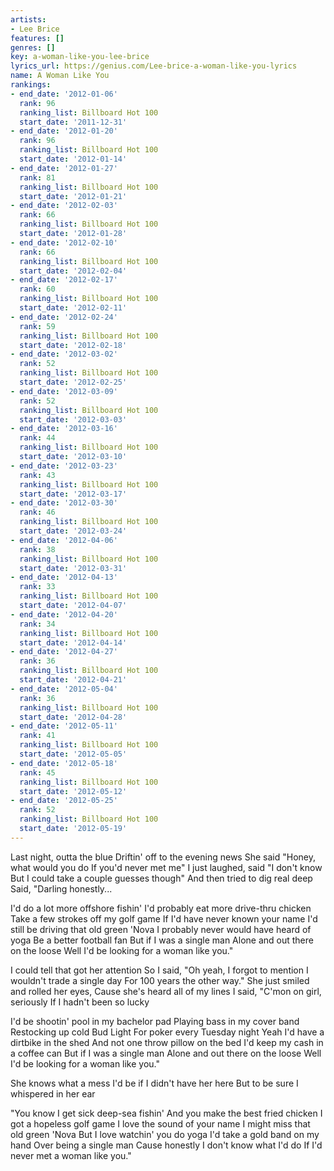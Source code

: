 ```yaml
---
artists:
- Lee Brice
features: []
genres: []
key: a-woman-like-you-lee-brice
lyrics_url: https://genius.com/Lee-brice-a-woman-like-you-lyrics
name: A Woman Like You
rankings:
- end_date: '2012-01-06'
  rank: 96
  ranking_list: Billboard Hot 100
  start_date: '2011-12-31'
- end_date: '2012-01-20'
  rank: 96
  ranking_list: Billboard Hot 100
  start_date: '2012-01-14'
- end_date: '2012-01-27'
  rank: 81
  ranking_list: Billboard Hot 100
  start_date: '2012-01-21'
- end_date: '2012-02-03'
  rank: 66
  ranking_list: Billboard Hot 100
  start_date: '2012-01-28'
- end_date: '2012-02-10'
  rank: 66
  ranking_list: Billboard Hot 100
  start_date: '2012-02-04'
- end_date: '2012-02-17'
  rank: 60
  ranking_list: Billboard Hot 100
  start_date: '2012-02-11'
- end_date: '2012-02-24'
  rank: 59
  ranking_list: Billboard Hot 100
  start_date: '2012-02-18'
- end_date: '2012-03-02'
  rank: 52
  ranking_list: Billboard Hot 100
  start_date: '2012-02-25'
- end_date: '2012-03-09'
  rank: 52
  ranking_list: Billboard Hot 100
  start_date: '2012-03-03'
- end_date: '2012-03-16'
  rank: 44
  ranking_list: Billboard Hot 100
  start_date: '2012-03-10'
- end_date: '2012-03-23'
  rank: 43
  ranking_list: Billboard Hot 100
  start_date: '2012-03-17'
- end_date: '2012-03-30'
  rank: 46
  ranking_list: Billboard Hot 100
  start_date: '2012-03-24'
- end_date: '2012-04-06'
  rank: 38
  ranking_list: Billboard Hot 100
  start_date: '2012-03-31'
- end_date: '2012-04-13'
  rank: 33
  ranking_list: Billboard Hot 100
  start_date: '2012-04-07'
- end_date: '2012-04-20'
  rank: 34
  ranking_list: Billboard Hot 100
  start_date: '2012-04-14'
- end_date: '2012-04-27'
  rank: 36
  ranking_list: Billboard Hot 100
  start_date: '2012-04-21'
- end_date: '2012-05-04'
  rank: 36
  ranking_list: Billboard Hot 100
  start_date: '2012-04-28'
- end_date: '2012-05-11'
  rank: 41
  ranking_list: Billboard Hot 100
  start_date: '2012-05-05'
- end_date: '2012-05-18'
  rank: 45
  ranking_list: Billboard Hot 100
  start_date: '2012-05-12'
- end_date: '2012-05-25'
  rank: 52
  ranking_list: Billboard Hot 100
  start_date: '2012-05-19'
---
```

Last night, outta the blue
Driftin' off to the evening news
She said "Honey, what would you do
If you'd never met me"
I just laughed, said "I don't know
But I could take a couple guesses though"
And then tried to dig real deep
Said, "Darling honestly...

I'd do a lot more offshore fishin'
I'd probably eat more drive-thru chicken
Take a few strokes off my golf game
If I'd have never known your name
I'd still be driving that old green 'Nova
I probably never would have heard of yoga
Be a better football fan
But if I was a single man
Alone and out there on the loose
Well I'd be looking for a woman like you."

I could tell that got her attention
So I said, "Oh yeah, I forgot to mention
I wouldn't trade a single day
For 100 years the other way."
She just smiled and rolled her eyes,
Cause she's heard all of my lines
I said, "C'mon on girl, seriously
If I hadn't been so lucky

I'd be shootin' pool in my bachelor pad
Playing bass in my cover band
Restocking up cold Bud Light
For poker every Tuesday night
Yeah I'd have a dirtbike in the shed
And not one throw pillow on the bed
I'd keep my cash in a coffee can
But if I was a single man
Alone and out there on the loose
Well I'd be looking for a woman like you."

She knows what a mess
I'd be if I didn't have her here
But to be sure
I whispered in her ear

"You know I get sick deep-sea fishin'
And you make the best fried chicken
I got a hopeless golf game
I love the sound of your name
I might miss that old green 'Nova
But I love watchin' you do yoga
I'd take a gold band on my hand
Over being a single man
Cause honestly
I don't know what I'd do
If I'd never met a woman like you."
